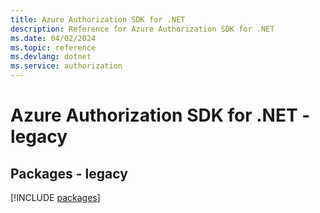 ```yaml
---
title: Azure Authorization SDK for .NET
description: Reference for Azure Authorization SDK for .NET
ms.date: 04/02/2024
ms.topic: reference
ms.devlang: dotnet
ms.service: authorization
---
```

# Azure Authorization SDK for .NET - legacy
## Packages - legacy
[!INCLUDE [packages](authorization-index.md)]